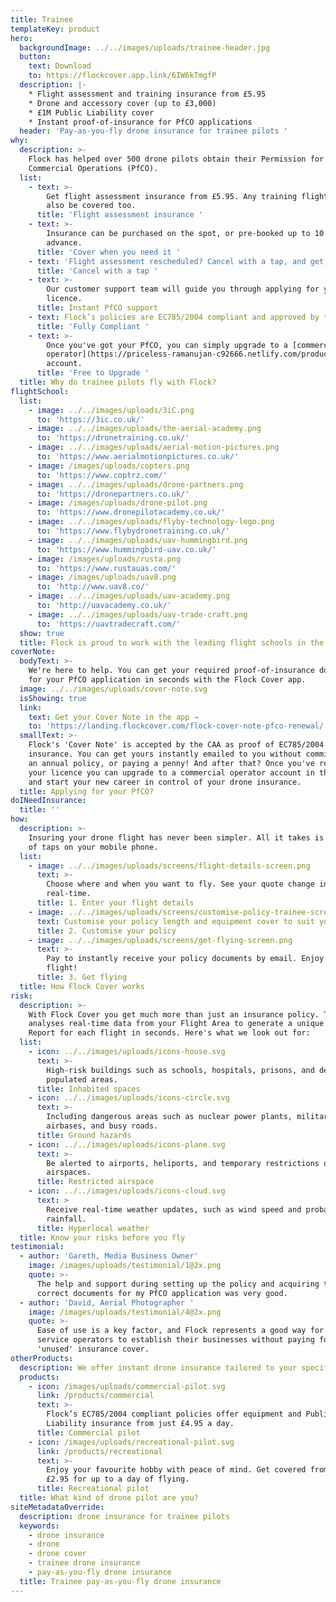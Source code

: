 ```yaml
---
title: Trainee
templateKey: product
hero:
  backgroundImage: ../../images/uploads/trainee-header.jpg
  button:
    text: Download
    to: https://flockcover.app.link/6IW6kTmgfP
  description: |-
    * Flight assessment and training insurance from £5.95
    * Drone and accessory cover (up to £3,000)
    * £1M Public Liability cover
    * Instant proof-of-insurance for PfCO applications
  header: 'Pay-as-you-fly drone insurance for trainee pilots '
why:
  description: >-
    Flock has helped over 500 drone pilots obtain their Permission for
    Commercial Operations (PfCO).
  list:
    - text: >-
        Get flight assessment insurance from £5.95. Any training flights can
        also be covered too.
      title: 'Flight assessment insurance '
    - text: >-
        Insurance can be purchased on the spot, or pre-booked up to 10 days in
        advance.
      title: 'Cover when you need it '
    - text: 'Flight assessment rescheduled? Cancel with a tap, and get a full refund.'
      title: 'Cancel with a tap '
    - text: >-
        Our customer support team will guide you through applying for your
        licence.
      title: Instant PfCO support
    - text: Flock’s policies are EC785/2004 compliant and approved by the CAA.
      title: 'Fully Compliant '
    - text: >-
        Once you've got your PfCO, you can simply upgrade to a [commercial
        operator](https://priceless-ramanujan-c92666.netlify.com/products/commercial/)
        account.
      title: 'Free to Upgrade '
  title: Why do trainee pilots fly with Flock?
flightSchool:
  list:
    - image: ../../images/uploads/3iC.png
      to: 'https://3ic.co.uk/'
    - image: ../../images/uploads/the-aerial-academy.png
      to: 'https://dronetraining.co.uk/'
    - image: ../../images/uploads/aerial-motion-pictures.png
      to: 'https://www.aerialmotionpictures.co.uk/'
    - image: /images/uploads/copters.png
      to: 'https://www.coptrz.com/'
    - image: ../../images/uploads/drone-partners.png
      to: 'https://dronepartners.co.uk/'
    - image: /images/uploads/drone-pilot.png
      to: 'https://www.dronepilotacademy.co.uk/'
    - image: ../../images/uploads/flyby-technology-logo.png
      to: 'https://www.flybydronetraining.co.uk/'
    - image: ../../images/uploads/uav-hummingbird.png
      to: 'https://www.hummingbird-uav.co.uk/'
    - image: /images/uploads/rusta.png
      to: 'https://www.rustauas.com/'
    - image: /images/uploads/uav8.png
      to: 'http://www.uav8.co/'
    - image: ../../images/uploads/uav-academy.png
      to: 'http://uavacademy.co.uk/'
    - image: ../../images/uploads/uav-trade-craft.png
      to: 'https://uavtradecraft.com/'
  show: true
  title: Flock is proud to work with the leading flight schools in the UK
coverNote:
  bodyText: >-
    We're here to help. You can get your required proof-of-insurance document
    for your PfCO application in seconds with the Flock Cover app.
  image: ../../images/uploads/cover-note.svg
  isShowing: true
  link:
    text: Get your Cover Note in the app →
    to: 'https://landing.flockcover.com/flock-cover-note-pfco-renewal/'
  smallText: >-
    Flock's 'Cover Note' is accepted by the CAA as proof of EC785/2004 compliant
    insurance. You can get yours instantly emailed to you without committing to
    an annual policy, or paying a penny! And after that? Once you've received
    your licence you can upgrade to a commercial operator account in the app,
    and start your new career in control of your drone insurance.
  title: Applying for your PfCO?
doINeedInsurance:
  title: ''
how:
  description: >-
    Insuring your drone flight has never been simpler. All it takes is a matter
    of taps on your mobile phone.
  list:
    - image: ../../images/uploads/screens/flight-details-screen.png
      text: >-
        Choose where and when you want to fly. See your quote change in
        real-time.
      title: 1. Enter your flight details
    - image: ../../images/uploads/screens/customise-policy-trainee-screen.png
      text: Customise your policy length and equipment cover to suit your needs.
      title: 2. Customise your policy
    - image: ../../images/uploads/screens/get-flying-screen.png
      text: >-
        Pay to instantly receive your policy documents by email. Enjoy the
        flight!
      title: 3. Get flying
  title: How Flock Cover works
risk:
  description: >-
    With Flock Cover you get much more than just an insurance policy. The app
    analyses real-time data from your Flight Area to generate a unique Risk
    Report for each flight in seconds. Here's what we look out for:
  list:
    - icon: ../../images/uploads/icons-house.svg
      text: >-
        High-risk buildings such as schools, hospitals, prisons, and densely
        populated areas.
      title: Inhabited spaces
    - icon: ../../images/uploads/icons-circle.svg
      text: >-
        Including dangerous areas such as nuclear power plants, military
        airbases, and busy roads.
      title: Ground hazards
    - icon: ../../images/uploads/icons-plane.svg
      text: >-
        Be alerted to airports, heliports, and temporary restrictions of
        airspaces.
      title: Restricted airspace
    - icon: ../../images/uploads/icons-cloud.svg
      text: >
        Receive real-time weather updates, such as wind speed and probability of
        rainfall.  
      title: Hyperlocal weather
  title: Know your risks before you fly
testimonial:
  - author: 'Gareth, Media Business Owner'
    image: /images/uploads/testimonial/1@2x.png
    quote: >-
      The help and support during setting up the policy and acquiring the
      correct documents for my PfCO application was very good.
  - author: 'David, Aerial Photographer '
    image: /images/uploads/testimonial/4@2x.png
    quote: >-
      Ease of use is a key factor, and Flock represents a good way for new UAV
      service operators to establish their businesses without paying for
      'unused' insurance cover.
otherProducts:
  description: We offer instant drone insurance tailored to your specific needs.
  products:
    - icon: /images/uploads/commercial-pilot.svg
      link: /products/commercial
      text: >-
        Flock’s EC785/2004 compliant policies offer equipment and Public
        Liability insurance from just £4.95 a day.
      title: Commercial pilot
    - icon: /images/uploads/recreational-pilot.svg
      link: /products/recreational
      text: >-
        Enjoy your favourite hobby with peace of mind. Get covered from just
        £2.95 for up to a day of flying.
      title: Recreational pilot
  title: What kind of drone pilot are you?
siteMetadataOverride:
  description: drone insurance for trainee pilots
  keywords:
    - drone insurance
    - drone
    - drone cover
    - trainee drone insurance
    - pay-as-you-fly drone insurance
  title: Trainee pay-as-you-fly drone insurance
---
```

